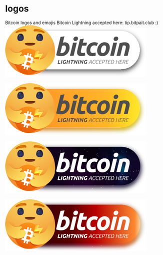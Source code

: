 # logos
 Bitcoin logos and emojis 
Bitcoin Lightning accepted here: tip.bitpait.club :) <br>
<img src="https://raw.githubusercontent.com/bitpaint/logos/master/img/lightning.png" width="450" height="auto"> <br>  
<img src="https://raw.githubusercontent.com/bitpaint/logos/master/img/var1.png" width="450" height="auto"> <br>  
<img src="https://raw.githubusercontent.com/bitpaint/logos/master/img/var2.png" width="450" height="auto"> <br>  
<img src="https://raw.githubusercontent.com/bitpaint/logos/master/img/var3.png" width="450" height="auto"> <br>  